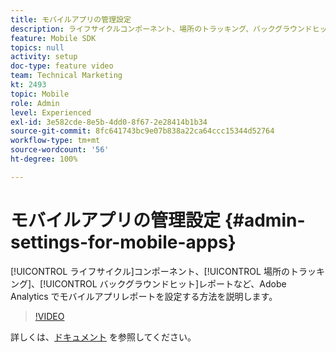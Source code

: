 ```yaml
---
title: モバイルアプリの管理設定
description: ライフサイクルコンポーネント、場所のトラッキング、バックグラウンドヒットレポートなど、Adobe Analytics でモバイルアプリレポートを設定する方法について説明します。
feature: Mobile SDK
topics: null
activity: setup
doc-type: feature video
team: Technical Marketing
kt: 2493
topic: Mobile
role: Admin
level: Experienced
exl-id: 3e582cde-8e5b-4dd0-8f67-2e28414b1b34
source-git-commit: 8fc641743bc9e07b838a22ca64ccc15344d52764
workflow-type: tm+mt
source-wordcount: '56'
ht-degree: 100%

---
```


# モバイルアプリの管理設定 {#admin-settings-for-mobile-apps}

[!UICONTROL ライフサイクル]コンポーネント、[!UICONTROL 場所のトラッキング]、[!UICONTROL バックグラウンドヒット]レポートなど、Adobe Analytics でモバイルアプリレポートを設定する方法を説明します。

>[!VIDEO](https://video.tv.adobe.com/v/25961/?quality=12&learn=on)

詳しくは、[ドキュメント](https://experienceleague.adobe.com/docs/mobile-services/using/get-started-ug/gs.html?lang=ja) を参照してください。

